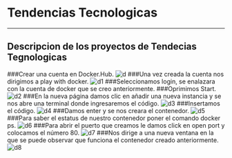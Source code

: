 # Tendencias Tecnologicas
***
## Descripcion de los proyectos de Tendecias Tegnologicas 
###Crear una cuenta en Docker.Hub. ![d](https://user-images.githubusercontent.com/91167276/196009271-84c0ca4d-d1b8-4295-9fb1-5e5510a99b92.JPG)
###Una vez creada la cuenta nos dirigimos a play with docker. ![d1](https://user-images.githubusercontent.com/91167276/196010164-f1dd2dd6-e366-4857-8a08-2ef8261096e2.JPG)
###Seleccionamos login, se enalazara con la cuenta de docker que se creo anteriormente.
###Oprimimos Start. ![d2](https://user-images.githubusercontent.com/91167276/196010426-4165d7b0-887f-42e0-a5aa-268aa76032c4.JPG)
###En la nueva página damos clic en añadir una nueva instancia y se nos abre una terminal donde ingresaremos el código. ![d3](https://user-images.githubusercontent.com/91167276/196010509-cd69372b-05d5-4319-a7c4-ed42a8d10aea.JPG)
###Insertamos el código. ![d4](https://user-images.githubusercontent.com/91167276/196010551-53cb7a92-67c3-4df0-9947-2058648531ad.JPG)
###Damos enter y se nos creara el contenedor. ![d5](https://user-images.githubusercontent.com/91167276/196010572-e22ee78b-151d-44f9-9997-5e0e5455a169.JPG)
###Para saber el estatus de nuestro contenedor poner el comando docker ps. ![d6](https://user-images.githubusercontent.com/91167276/196010688-dd1d3028-946f-43da-921b-539e90852242.JPG)
###Para abrir el puerto que creamos le damos click en open port y colocamos el número 80. ![d7](https://user-images.githubusercontent.com/91167276/196010758-d30a6375-acc8-4717-90e5-02023e6de947.JPG)
###Nos dirige a una nueva ventana en la que se puede observar que funciona el contenedor creado anteriormente. ![d8](https://user-images.githubusercontent.com/91167276/196010779-35d65be0-ad4b-4b47-85c8-a70b7a73037b.JPG)
